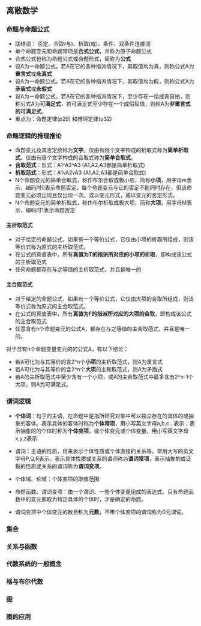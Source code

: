 ## 离散数学

### 命题与命题公式
- 联结词： 否定、合取(与)、析取(或)、条件、双条件连接词
- 单个命题变元和命题常项是**合式公式**，并称为原子命题公式
- 合式公式也称为命题公式或命题形式，简称为**公式**
- 设A为一命题公式，若A在它的各种指派情况下，其取值均为真，则称公式A为**重言式**或**永真式**
- 设A为一命题公式，若A在它的各种指派情况下，其取值均为假，则称公式A为**矛盾式**或**永假式**
- 设A为一命题公式，若A在它的各种指派情况下，至少存在一组成真自拍，则称公式A为**可满足式**，若可满足式至少存在一个成假赋值，则称A为**非重言式的可满足式**。
- 重点为：命题定律(p29) 和推理定律(p32)

### 命题逻辑的推理推论

- 命题变元及其否定统称为**文字**。仅由有限个文字构成的析取式称为**简单析取式**。仅由有限个文字构成的合取式称为**简单合取式**。
- **合取范式**：形式：A1^A2^A3 (A1,A2,A3都是简单析取式)
- **析取范式**：形式：A1vA2vA3 (A1,A2,A3都是简单合取式)
- N个命题变元的简单合取式，称作布尔合取或极小项，简称**小项**，用字母m表示，编码时0表示命题否定。每个命题变元与它的否定不能同时存在，但该命题变元必须出现且仅出现一次。或以变元形式，或以变元的否定形式。
- N个命题变元的简单析取式，称作布尔析取或极大项，简称**大项**，用字母M表示，编码时1表示命题否定

#### 主析取范式

- 对于给定的命题公式，如果有一个等价公式，它仅由小项的析取所组成，则该等价式称为原式的主析取范式。
- 在公式的真值表中，所有**真值为T的指派所对应的小项的析取**，即构成该公式的主析取范式
- 任何命题都存在与之等值的主析取范式，并且是唯一的

#### 主合取范式

- 对于给定的命题公式，如果有一个等价公式，它仅由大项的合取所组成，则该等价式称为原式的主合取范式。
- 在公式的真值表中，所有**真值为F的指派所对应的大项的合取**，即构成该公式的主合取范式
- 任意含有n个命题变元的公式A，都存在与之等值的主合取范式，并且是唯一的。

对于含有n个命题变量变元的的公式A，有以下结论：

- 若A可化为与其等价的含2^n个**小项**的主析取范式，则A为重言式
- 若A可化为与其等价的含2^n个**大项**的主和取范式，则A为矛盾式
- 若A的主析取范式中至少含有一个小项，或A的主合取范式中最多含有2^n-1个大项，则A为可满足式。

### 谓词逻辑

- **个体词**：句子的主语，在命题中是指所研究对象中可以独立存在的具体的或抽象的客体。表示具体的客体时称为**个体常项**，用小写英文字母a,b,c...表示；表示抽象的的个体时称为**个体变项**，或个体变元或个体变量，用小写英文字母x,y,z表示

- 谓词：主语的性质，用来表示个体性质或个体直接的关系等，常用大写的英文字母P,Q,R表示。表示具体性质或关系的谓词称为**谓词常项**，表示抽象的或泛指的性质或关系的谓词称为**谓词变项**。

- 个体域、论域：个体变项的取值范围

- 命题函数、谓词变项：由一个谓词、一些个体变量组成的表达式。只有命题函数中的变元都取为特定具体的个体时，才是确定的命题。

- 谓词变项中个体变元的数目称为**元数**，不带个体变项的谓词称为0元谓词。

  

### 集合

### 关系与函数

### 代数系统的一般概念

### 格与布尔代数

### 图

### 图的应用